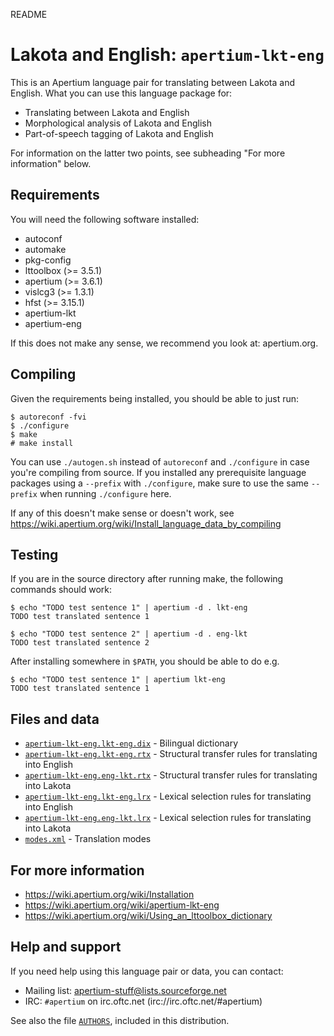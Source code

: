 README

Lakota and English: `apertium-lkt-eng`
===============================================================================

This is an Apertium language pair for translating between Lakota and
English. What you can use this language package for:

* Translating between Lakota and English
* Morphological analysis of Lakota and English
* Part-of-speech tagging of Lakota and English

For information on the latter two points, see subheading "For more
information" below.

Requirements
-------------------------------------------------------------------------------

You will need the following software installed:

* autoconf
* automake
* pkg-config
* lttoolbox (>= 3.5.1)
* apertium (>= 3.6.1)
* vislcg3 (>= 1.3.1)
* hfst (>= 3.15.1)
* apertium-lkt
* apertium-eng

If this does not make any sense, we recommend you look at: apertium.org.

Compiling
-------------------------------------------------------------------------------

Given the requirements being installed, you should be able to just run:

```console
$ autoreconf -fvi
$ ./configure
$ make
# make install
```

You can use `./autogen.sh` instead of `autoreconf` and `./configure` in case you're compiling
from source. If you installed any prerequisite language packages using a
`--prefix` with `./configure`, make sure to use the same `--prefix` when running
`./configure` here.

If any of this doesn't make sense or doesn't work, see https://wiki.apertium.org/wiki/Install_language_data_by_compiling

Testing
-------------------------------------------------------------------------------

If you are in the source directory after running make, the following
commands should work:

```console
$ echo "TODO test sentence 1" | apertium -d . lkt-eng
TODO test translated sentence 1

$ echo "TODO test sentence 2" | apertium -d . eng-lkt
TODO test translated sentence 2
```

After installing somewhere in `$PATH`, you should be able to do e.g.

```console
$ echo "TODO test sentence 1" | apertium lkt-eng
TODO test translated sentence 1
```

Files and data
-------------------------------------------------------------------------------

* [`apertium-lkt-eng.lkt-eng.dix`](apertium-lkt-eng.lkt-eng.dix) - Bilingual dictionary
* [`apertium-lkt-eng.lkt-eng.rtx`](apertium-lkt-eng.lkt-eng.rtx) - Structural transfer rules for translating into English
* [`apertium-lkt-eng.eng-lkt.rtx`](apertium-lkt-eng.eng-lkt.rtx) - Structural transfer rules for translating into Lakota
* [`apertium-lkt-eng.lkt-eng.lrx`](apertium-lkt-eng.lkt-eng.lrx) - Lexical selection rules for translating into English
* [`apertium-lkt-eng.eng-lkt.lrx`](apertium-lkt-eng.eng-lkt.lrx) - Lexical selection rules for translating into Lakota
* [`modes.xml`](modes.xml) - Translation modes

For more information
-------------------------------------------------------------------------------

* https://wiki.apertium.org/wiki/Installation
* https://wiki.apertium.org/wiki/apertium-lkt-eng
* https://wiki.apertium.org/wiki/Using_an_lttoolbox_dictionary

Help and support
-------------------------------------------------------------------------------

If you need help using this language pair or data, you can contact:

* Mailing list: apertium-stuff@lists.sourceforge.net
* IRC: `#apertium` on irc.oftc.net (irc://irc.oftc.net/#apertium)

See also the file [`AUTHORS`](AUTHORS), included in this distribution.
